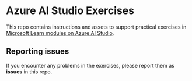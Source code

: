 # Azure AI Studio Exercises

This repo contains instructions and assets to support practical exercises in [Microsoft Learn modules on Azure AI Studio](https://docs.microsoft.com/training).

## Reporting issues

If you encounter any problems in the exercises, please report them as **issues** in this repo.
